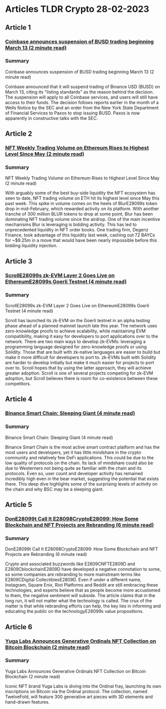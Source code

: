 # Articles TLDR Crypto 28-02-2023

## Article 1
### [Coinbase announces suspension of BUSD trading beginning March 13 (2 minute read)](https://tldr.tech)
### Summary 
 Coinbase announces suspension of BUSD trading beginning March 13 (2 minute read)

Coinbase announced that it will suspend trading of Binance USD (BUSD) on March 13, citing its "listing standards" as the reason behind the decision. The suspension will apply to all Coinbase services, and users will still have access to their funds. The decision follows reports earlier in the month of a Wells Notice by the SEC and an order from the New York State Department of Financial Services to Paxos to stop issuing BUSD. Paxos is now apparently in constructive talks with the SEC.

## Article 2
### [NFT Weekly Trading Volume on Ethereum Rises to Highest Level Since May (2 minute read)](https://tldr.tech)
### Summary 
 NFT Weekly Trading Volume on Ethereum Rises to Highest Level Since May (2 minute read)

With arguably some of the best buy-side liquidity the NFT ecosystem has seen to date, NFT trading volume on ETH hit its highest level since May this past week. This spike in volume comes on the heels of BlurE28099s token drop in mid-February, which rewarded activity on its platform. With another tranche of 300 million BLUR tokens to drop at some point, Blur has been dominating NFT trading volume since the airdrop. One of the main incentive mechanisms Blur is leveraging is bidding activity. This has led to unprecedented liquidity in NFT order books. One trading firm, Degenz Finance, took advantage of this liquidity last week, cashing out 72 BAYCs for ~$9.25m in a move that would have been nearly impossible before this bidding liquidity injection.

## Article 3
### [ScrollE28099s zk-EVM Layer 2 Goes Live on EthereumE28099s Goerli Testnet (4 minute read)](https://tldr.tech)
### Summary 
 ScrollE28099s zk-EVM Layer 2 Goes Live on EthereumE28099s Goerli Testnet (4 minute read)

Scroll has launched its zk-EVM on the Goerli testnet in an alpha testing phase ahead of a planned mainnet launch late this year. The network uses zero-knowledge proofs to achieve scalability, while maintaining EVM compatibility, making it easy for developers to port applications over to the network. There are two main ways to develop zk-EVMs: leveraging a programming language designed for zero-knowledge proofs or using Solidity. Those that are built with zk-native languages are easier to build but make it more difficult for developers to port to. zk-EVMs built with Solidity are harder to develop initially but make it much easier for projects to port over to. Scroll hopes that by using the latter approach, they will achieve greater adoption. Scroll is one of several projects competing for zk-EVM adoption, but Scroll believes there is room for co-existence between these competitors.

## Article 4
### [Binance Smart Chain: Sleeping Giant (4 minute read)](https://tldr.tech)
### Summary 
 Binance Smart Chain: Sleeping Giant (4 minute read)

Binance Smart Chain is the most active smart contract platform and has the most users and developers, yet it has little mindshare in the crypto community and relatively few DeFi applications. This could be due to the low quality of protocols on the chain. Its lack of mindshare could also be due to Westerners not being quite as familiar with the chain and its protocols. Even so, user count and developer activity has remained incredibly high even in the bear market, suggesting the potential that exists there. This deep dive highlights some of the surprising levels of activity on the chain and why BSC may be a sleeping giant.

## Article 5
### [DonE28099t Call It E28098CryptoE28099: How Some Blockchain and NFT Projects are Rebranding (6 minute read)](https://tldr.tech)
### Summary 
 DonE28099t Call It E28098CryptoE28099: How Some Blockchain and NFT Projects are Rebranding (6 minute read)

Crypto and associated buzzwords like E2809CNFTE2809D and E2809CblockchainE2809D have developed a negative connotation to some, so some companies are rebranding to more mainstream terms like E2809CDigital CollectiblesE2809D. Even if under a different name, Instagram, Square Enix, Riot Platforms and Reddit are still embracing these technologies, and experts believe that as people become more accustomed to them, the negative sentiment will subside. The article claims that in the long run, it will not matter what the technology is called. The crux of the matter is that while rebranding efforts can help, the key lies in informing and educating the public on the technologyE28099s value propositions.</span>

## Article 6
### [Yuga Labs Announces Generative Ordinals NFT Collection on Bitcoin Blockchain (2 minute read)](https://tldr.tech)
### Summary 
 Yuga Labs Announces Generative Ordinals NFT Collection on Bitcoin Blockchain (2 minute read)

Iconic NFT brand Yuga Labs is diving into the Ordinal fray, launching its own inscriptions on Bitcoin via the Ordinal protocol. The collection, named TwelveFold, will feature 300 generative art pieces with 3D elements and hand-drawn features.

